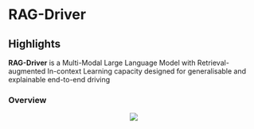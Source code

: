 # RAG-Driver


## Highlights <a name="highlight"></a>

**RAG-Driver** is a Multi-Modal Large Language Model with Retrieval-augmented In-context Learning capacity designed for generalisable and explainable end-to-end driving

### Overview
<p align="center">
  <img src="assets/images/repo/drivelm_teaser.jpg">
</p>


<!-- ### Highlights of the DriveLM-Data -->
